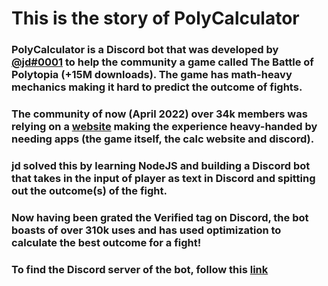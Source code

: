 # This is the story of PolyCalculator

### PolyCalculator is a Discord bot that was developed by [@jd#0001](https://discord.com/channels/@me/217385992837922819) to help the community a game called The Battle of Polytopia (+15M downloads). The game has math-heavy mechanics making it hard to predict the outcome of fights.

### The community of now (April 2022) over 34k members was relying on a [website](https://frothfrenzy.github.io/polytopiacalculator) making the experience heavy-handed by needing apps (the game itself, the calc website and discord).

### jd solved this by learning NodeJS and building a Discord bot that takes in the input of player as text in Discord and spitting out the outcome(s) of the fight.

### Now having been grated the Verified tag on Discord, the bot boasts of over 310k uses and has used optimization to calculate the best outcome for a fight!

### To find the Discord server of the bot, follow this [link](https://discord.gg/rtSTmd8)
